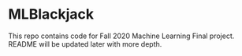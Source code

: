 # MLBlackjack

This repo contains code for Fall 2020 Machine Learning Final project. README will be updated later with more depth.
